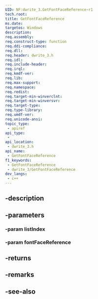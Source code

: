 ```yaml
---
UID: NF:dwrite_3.GetFontFaceReference~r1
tech.root: 
title: GetFontFaceReference
ms.date: 
targetos: Windows
description: 
req.assembly: 
req.construct-type: function
req.ddi-compliance: 
req.dll: 
req.header: dwrite_3.h
req.idl: 
req.include-header: 
req.irql: 
req.kmdf-ver: 
req.lib: 
req.max-support: 
req.namespace: 
req.redist: 
req.target-min-winverclnt: 
req.target-min-winversvr: 
req.target-type: 
req.type-library: 
req.umdf-ver: 
req.unicode-ansi: 
topic_type:
 - apiref
api_type:
 - 
api_location:
 - dwrite_3.h
api_name:
 - GetFontFaceReference
f1_keywords:
 - GetFontFaceReference
 - dwrite_3/GetFontFaceReference
dev_langs:
 - c++
---
```


## -description

## -parameters

### -param listIndex

### -param fontFaceReference

## -returns

## -remarks

## -see-also

